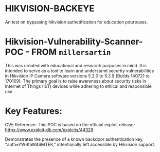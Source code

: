 # HIKVISION-BACKEYE
An test on bypassing hikvision authetification for education pourpuses.
# Hikvision-Vulnerability-Scanner-POC - FROM `millersartin`
This was created with educational and research purposes in mind. It is intended to serve as a tool to learn and understand security vulnerabilities in Hikvision IP Camera software versions 5.2.0 to 5.3.9 (Builds 140721 to 170109). The primary goal is to raise awareness about security risks in Internet of Things (IoT) devices while adhering to ethical and responsible use.
# Key Features:
CVE Reference: This POC is based on the official exploit release: https://www.exploit-db.com/exploits/44328

Demonstrates the presence of a known backdoor authentication key, "auth=YWRtaW46MTEK," intentionally left accessible by Hikvision support.
